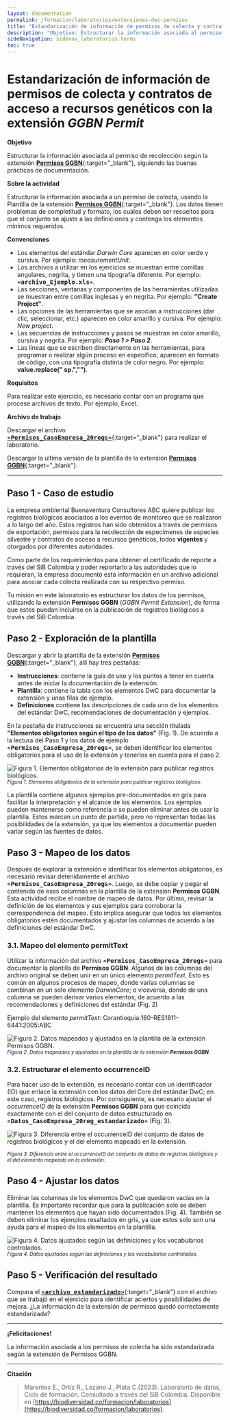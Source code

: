 ```yaml
---
layout: documentation
permalink: /formacion/laboratorios/extensiones-dwc-permisos
title: "Estandarización de información de permisos de colecta y contratos de acceso a recursos genéticos con la extensión GGBN Permit"
description: "Objetivo: Estructurar la información asociada al permiso de recolección según la Extensión Permiso GGBN, siguiendo las buenas prácticas de documentación."
sideNavigation: sidenav_laboratorios.terms
toc: true
---
```


# Estandarización de información de permisos de colecta y contratos de acceso a recursos genéticos con la extensión _GGBN Permit_

**Objetivo**

Estructurar la información asociada al permiso de recolección según la extensión [**Permisos GGBN**](https://biodiversidad.co/compartir/estandar-darwin-core/#permiso-ggbn){:target="_blank"}, siguiendo las buenas prácticas de documentación.

**Sobre la actividad**

Estructurar la información asociada a un permiso de colecta, usando la Plantilla de la extensión [**Permisos GGBN**](https://biodiversidad.co/recursos/plantillas-dwc/#extensiones){:target="_blank"}. Los datos tienen problemas de completitud y formato, los cuales deben ser resueltos para que el conjunto se ajuste a las definiciones y contenga los elementos mínimos requeridos.

**Convenciones**

- Los elementos del estándar *Darwin Core* aparecen en color verde y cursiva. Por ejemplo: <span class="tag is-success is-light"><i>measurementUnit</i></span>.
- Los archivos a utilizar en los ejercicios se muestran entre comillas angulares, negrita, y tienen una tipografía diferente. Por ejemplo: <FONT FACE="monospace"><b>«archivo_Ejemplo.xls»</b></FONT>.
- Las secciones, ventanas y componentes de las herramientas utilizadas se muestran entre comillas inglesas y en negrita. Por ejemplo: **"Create Project"**.
- Las opciones de las herramientas que se asocian a instrucciones (dar clic, seleccionar, etc.) aparecen en color amarillo y cursiva. Por ejemplo: <span class="tag is-warning is-light"><i>New project</i></span>.
- Las secuencias de instrucciones y pasos se muestran en color amarillo, cursiva y negrita. Por ejemplo: <span class="tag is-warning is-light"><b><i>Paso 1 > Paso 2</i></b></span>.
- Las líneas que se escriben directamente en las herramientas, para programar o realizar algún proceso en específico, aparecen en formato de código, con una tipografía distinta de color negro. Por ejemplo: <span class="tag is-light"><b>value.replace(" sp.","")</b></span>.

**Requisitos** 

Para realizar este ejercicio, es necesario contar con un programa que procese archivos de texto. Por ejemplo, Excel.

**Archivo de trabajo**

Descargar el archivo [<FONT FACE="monospace"><b>«Permisos_CasoEmpresa_20regs»</b></FONT>](https://docs.google.com/spreadsheets/d/1TJZfZJ-dWbxmy0zGrduTrZTSIYOPLrft/edit?usp=sharing&ouid=115826178704209548021&rtpof=true&sd=true){:target="_blank"} para realizar el laboratorio.

Descargar la última versión de la plantilla de la extensión [**Permisos GGBN**](https://biodiversidad.co/recursos/plantillas-dwc/#extensiones){:target="_blank"}.


--------

## Paso 1 - Caso de estudio 

La empresa ambiental Buenaventura Consultores ABC quiere publicar los registros biológicos asociados a los eventos de monitoreo que se realizaron a lo largo del año. Estos registros han sido obtenidos a través de permisos de exportación, permisos para la recolección de especímenes de especies silvestre y contratos de acceso a recursos genéticos, todos **vigentes** y otorgados por diferentes autoridades. 

Como parte de los requerimientos para obtener el certificado de reporte a través del SiB Colombia y poder reportarlo a las autoridades que lo requieran, la empresa documentó esta información en un archivo adicional para asociar cada colecta realizada con su respectivo permiso.

Tu misión  en este laboratorio es estructurar los datos de los permisos, utilizando la extensión **Permisos GGBN** (_GGBN Permit Extension_), de forma que estos puedan incluirse en la publicación de registros biológicos a través del SiB Colombia.

## Paso 2 - Exploración de la plantilla

Descargar y abrir la plantilla de la extensión [**Permisos GGBN**](https://biodiversidad.co/recursos/plantillas-dwc/#extensiones){:target="_blank"}, allí hay tres pestañas:

- **Instrucciones**: contiene la guía de uso y los puntos a tener en cuenta antes de iniciar la documentación de la extensión.
- **Plantilla**: contiene la tabla con los elementos DwC para documentar la extensión y unas filas de ejemplo.
- **Definiciones** contiene las descripciones de cada uno de los elementos del estándar DwC, recomendaciones de documentación y ejemplos.

En la pestaña de instrucciones se encuentra una sección titulada **"Elementos obligatorios según el tipo de los datos"** (Fig. 1). De acuerdo a la lectura del Paso 1 y los datos de ejemplo <FONT FACE="monospace"><b>«Permisos_CasoEmpresa_20regs»</b></FONT>, se deben identificar los elementos obligatorios para el uso de la extensión y tenerlos en cuenta para el paso 2. 

![Figura 1. Elementos obligatorios de la extensión para publicar registros biológicos.](https://raw.githubusercontent.com/gbif/hp-colombian-biodiversity/master/comunidad/formacion/laboratorios/Repositorio_Imagenes/Lab_extensiones-dwc-permisos/Fig1_C3Permisos_Obligatorios.png)
<sup>_Figura 1. Elementos obligatorios de la extensión para publicar registros biológicos._</sup>

La plantilla contiene algunos ejemplos pre-documentados en gris para facilitar la interpretación y el alcance de los elementos. Los ejemplos pueden mantenerse como referencia o se pueden eliminar antes de usar la plantilla. Estos marcan un punto de partida, pero no representan todas las posibilidades de la extensión, ya que los elementos a documentar pueden variar según las fuentes de datos.

## Paso 3 - Mapeo de los datos

Después de explorar la extensión e identificar los elementos obligatorios, es necesario revisar detenidamente el archivo <FONT FACE="monospace"><b>«Permisos_CasoEmpresa_20regs»</b></FONT>. Luego, se debe copiar y pegar el contenido de esas columnas en la plantilla de la extensión **Permisos GGBN**. Esta actividad recibe el nombre de mapeo de datos. Por último, revisar la definición de los elementos y sus ejemplos para corroborar la correspondencia del mapeo. Esto implica asegurar que todos los elementos obligatorios estén documentados y ajustar las columnas de acuerdo a las definiciones del estándar DwC.

### 3.1. Mapeo del elemento permitText 

Utilizar la información del archivo <FONT FACE="monospace"><b>«Permisos_CasoEmpresa_20regs»</b></FONT> para documentar la plantilla de **Permisos GGBN**. Algunas de las columnas del archivo original se deben unir en un único elemento <span class="tag is-success is-light"><i>permitText</i></span>. Esto es común en algunos procesos de mapeo, donde varias columnas se combinan en un solo elemento _DarwinCore_; o viceversa, donde de una columna se pueden derivar varios elementos, de acuerdo a las recomendaciones y definiciones del estándar (Fig. 2)

Ejemplo del elemento <span class="tag is-success is-light"><i>permitText</i></span>: Corantioquia:160-RES1811-6441:2005:ABC

![Figura 2. Datos mapeados y ajustados en la plantilla de la extensión Permisos GGBN.](https://raw.githubusercontent.com/gbif/hp-colombian-biodiversity/master/comunidad/formacion/laboratorios/Repositorio_Imagenes/Lab_extensiones-dwc-permisos/Fig2_C3Permisos_Mapeo.png)
<sup>_Figura 2. Datos mapeados y ajustados en la plantilla de la extensión **Permisos GGBN**._</sup>

### 3.2. Estructurar el elemento occurrenceID

Para hacer uso de la extensión, es necesario contar con un identificador (ID) que enlace la extensión con los datos del Core del estándar DwC; en este caso, registros biológicos. Por consiguiente, es necesario ajustar el <span class="tag is-success is-light"><i>occurrenceID</i></span> de la extensión **Permisos GGBN** para que coincida exactamente con el del conjunto de datos estructurado en <FONT FACE="monospace"><b>«Datos_CasoEmpresa_20reg_estandarizado»</b></FONT> (Fig. 3).

![Figura 3. Diferencia entre el occurrenceID del conjunto de datos de registros biológicos y el del elemento mapeado en la extensión.](https://raw.githubusercontent.com/gbif/hp-colombian-biodiversity/master/comunidad/formacion/laboratorios/Repositorio_Imagenes/Lab_extensiones-dwc-permisos/Fig3_C3Permisos_Occurrence.png)

<sup>_Figura 3. Diferencia entre el <span class="tag is-success is-light"><i>occurrenceID</i></span> del conjunto de datos de registros biológicos y el del elemento mapeado en la extensión._</sup>

## Paso 4 - Ajustar los datos

Eliminar las columnas de los elementos DwC que quedaron vacías en la plantilla. Es importante recordar que para la publicación solo se deben mantener los elementos que hayan sido documentados (Fig. 4). También se deben eliminar los ejemplos resaltados en gris, ya que estos solo son una ayuda para el mapeo de los elementos en la plantilla.

![Figura 4. Datos ajustados según las definiciones y los vocabularios controlados.](https://raw.githubusercontent.com/gbif/hp-colombian-biodiversity/master/comunidad/formacion/laboratorios/Repositorio_Imagenes/Lab_extensiones-dwc-permisos/Fig4_C3Permisos_Resultados.png)
<sup>_Figura 4. Datos ajustados según las definiciones y los vocabularios controlados._</sup>

## Paso 5 - Verificación del resultado

Compara el [<FONT FACE="monospace"><b>«archivo estandarizado»</b></FONT>](https://docs.google.com/spreadsheets/d/1XVmqHsbVM20w-ubQIlPv6cEV2edIcR8C/edit?usp=sharing&ouid=115826178704209548021&rtpof=true&sd=true){:target="_blank"} con el archivo que se trabajó en el ejercicio para identificar aciertos y posibilidades de mejora. ¿La información de la extensión de permisos quedó correctamente estandarizada?


****
**¡Felicitaciones!**

La información asociada a los permisos de colecta ha sido estandarizada según la extensión de Permisos GGBN.

****

**Citación**

> Marentes E., Ortíz R., Lozano J., Plata C.(2023). Laboratorio de datos, Ciclo de formación. Consultado a través del SiB Colombia. Disponible en [https://biodiversidad.co/formacion/laboratorios](https://biodiversidad.co/formacion/laboratorios).
> 
